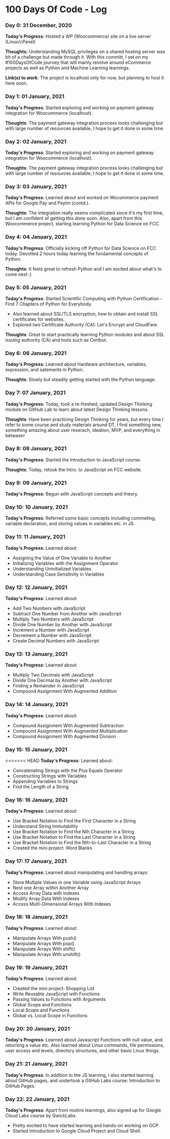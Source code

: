# 100 Days Of Code - Log

### Day 0: 31 December, 2020

**Today's Progress**: Hosted a WP (Woocommerce) site on a live server (Linux/cPanel)

**Thoughts:** Understanding MySQL privileges on a shared hosting server was bit of a challenge but made through it. With this committ, I set on my #100DaysOfCode journey that will mainly revolve around eCommerce projects as well as Python and Machine Learning learnings.

**Link(s) to work**: The project is localhost only for now, but planning to host it here soon.

### Day 1: 01 January, 2021

**Today's Progress**: Started exploring and working on payment gateway integration for Woocommerce (localhost).

**Thoughts**: The payment gateway integration process looks challenging but with large number of resources available, I hope to get it done in some time.

### Day 2: 02 January, 2021
**Today's Progress**: Started exploring and working on payment gateway integration for Woocommerce (localhost).

**Thoughts**: The payment gateway integration process looks challenging but with large number of resources available, I hope to get it done in some time.

### Day 3: 03 January, 2021
**Today's Progress**: Learned about and worked on Wocommerce payment APIs for Google Pay and Paytm (contd.).

**Thoughts**: The integration really seems complicated since it's my first time, but I am confident of getting this done soon. Also, apart from this Woocommerce project, starting learning Python for Data Science on FCC.


### Day 4: 04 January, 2021
**Today's Progress**: Officially kicking off Python for Data Science on FCC today. Devotted 2 hours today learning the fundamental concepts of Python.

**Thoughts**: It feels great to refresh Python and I am excited about what's to come next :)

### Day 5: 05 January, 2021
**Today's Progress**: Started Scientific Computing with Python Certification - First 7 Chapters of Python for Everybody.
- Also learned about SSL/TLS encryption, how to obtain and install SSL certificates for websites.
- Explored two Certificate Authority (CA): Let's Encrypt and CloudFare.

**Thoughts**: Great to start practically learning Python modules and about SSL issuing authority (CA) and tools such as Certbot.

### Day 6: 06 January, 2021
**Today's Progress**: Learned about Hardware architecture, variables, expression, and satements in Python.

**Thoughts**: Slowly but steadily getting started with the Python language.

### Day 7: 07 January, 2021
**Today's Progress**: Today, took a re-freshed, updated Design Thinking module on GitHub Lab to learn about latest Design Thinking lessons.

**Thoughts**: Have been practicing Design Thinking for years, but every time I refer to some course and study materials around DT, I find something new, something amazing about user reserach, ideation, MVP, and everything in between! 

### Day 8: 08 January, 2021
**Today's Progress**: Started the  Introduction to JavaScript course.

**Thoughts**: Today, retook the Intro. to JavaScript on FCC website. 

### Day 9: 09 January, 2021
**Today's Progress**: Begun with JavaScript concepts and theory.

### Day 10: 10 January, 2021
**Today's Progress**: Referred some basic concepts including commeting, variable declaration, and storing values in variables etc. in JS.

### Day 11: 11 January, 2021
**Today's Progress**: Learned about:

- Assigning the Value of One Variable to Another
- Initializing Variables with the Assignment Operator
- Understanding Uninitialized Variables
- Understanding Case Sensitivity in Variables

### Day 12: 12 January, 2021
**Today's Progress**: Learned about:

- Add Two Numbers with JavaScript
- Subtract One Number from Another with JavaScript
- Multiply Two Numbers with JavaScript
- Divide One Number by Another with JavaScript
- Increment a Number with JavaScript
- Decrement a Number with JavaScript
- Create Decimal Numbers with JavaScript

### Day 13: 13 January, 2021
**Today's Progress**: Learned about:

- Multiply Two Decimals with JavaScript
- Divide One Decimal by Another with JavaScript
- Finding a Remainder in JavaScript
- Compound Assignment With Augmented Addition
 
 ### Day 14: 14 January, 2021
**Today's Progress**: Learned about:

- Compound Assignment With Augmented Subtraction
- Compound Assignment With Augmented Multiplication
- Compound Assignment With Augmented Division

### Day 15: 15 January, 2021
<<<<<<< HEAD
**Today's Progress**: Learned about:

- Concatenating Strings with the Plus Equals Operator
- Constructing Strings with Variables
- Appending Variables to Strings
- Find the Length of a String


### Day 16: 16 January, 2021
**Today's Progress**: Learned about:

- Use Bracket Notation to Find the First Character in a String
- Understand String Immutability
- Use Bracket Notation to Find the Nth Character in a String
- Use Bracket Notation to Find the Last Character in a String
- Use Bracket Notation to Find the Nth-to-Last Character in a String
- Created the mini project: Word Blanks

### Day 17: 17 January, 2021
**Today's Progress**: Learned about manipulating and handling arrays:

- Store Multiple Values in one Variable using JavaScript Arrays
- Nest one Array within Another Array
- Access Array Data with Indexes
- Modify Array Data With Indexes
- Access Multi-Dimensional Arrays With Indexes


### Day 18: 18 January, 2021
**Today's Progress**: Learned about:

- Manipulate Arrays With push()
- Manipulate Arrays With pop()
- Manipulate Arrays With shift()
- Manipulate Arrays With unshift()

### Day 19: 19 January, 2021
**Today's Progress**: Learned about:

- Created the mini project: Shopping List
- Write Reusable JavaScript with Functions
- Passing Values to Functions with Arguments
- Global Scope and Functions
- Local Scope and Functions
- Global vs. Local Scope in Functions

### Day 20: 20 January, 2021
**Today's Progress**: Learned about Javascript Functions with null value, and returning a value etc. Also learned about Linux commands, file permissions, user access and levels, directory structures, and other basic Linux things.

### Day 21: 21 January, 2021
**Today's Progress**: In addition to the JS learning, I also started learning about GitHub pages, and undertook a GitHub Labs course: Introduction to GitHub Pages.

### Day 22: 22 January, 2021

**Today's Progress**:  Apart from routine learnings, also signed up for Google Cloud Labs course by QwickLabs. 
- Pretty excited to have started learning and hands-on working on GCP. 
- Started Introduction to Google Cloud Project and Cloud Shell.
